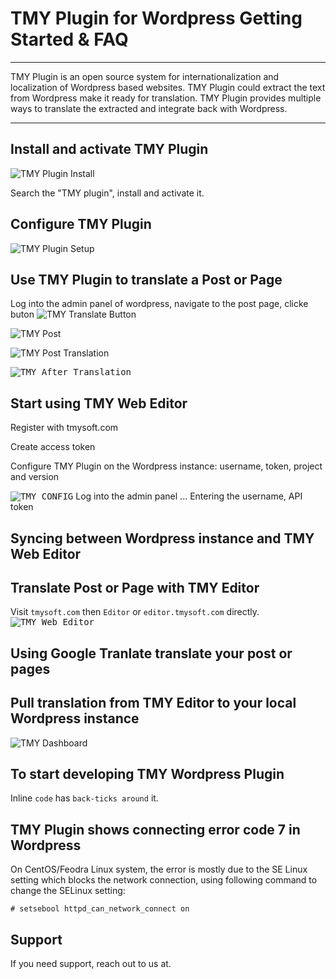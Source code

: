 # TMY Plugin for Wordpress Getting Started & FAQ

----

TMY Plugin is an open source system for internationalization and localization of Wordpress based websites. TMY Plugin could extract the text from Wordpress make it ready for translation. TMY Plugin provides multiple ways to translate the extracted and integrate back with Wordpress.


----

## Install and activate TMY Plugin 

![TMY Plugin Install](https://github.com/tmysoft/tmy-wordpress/blob/master/tmy-addplugin.png "TMY Plugin Install")

Search the "TMY plugin", install and activate it.

## Configure TMY Plugin

![TMY Plugin Setup](https://github.com/tmysoft/tmy-wordpress/blob/master/tmy-setup.png "TMY Plugin Setup")

## Use TMY Plugin to translate a Post or Page

Log into the admin panel of wordpress, navigate to the post page, clicke buton ![TMY Translate Button](https://github.com/tmysoft/tmy-wordpress/blob/master/tmy-translatebutton.png "TMY Translate Button")

![TMY Post](https://github.com/tmysoft/tmy-wordpress/blob/master/tmy-page.png "TMY Post")

![TMY Post Translation](https://github.com/tmysoft/tmy-wordpress/blob/master/tmy-pagetranslated.png "TMY Page Translation")

<kbd>![TMY After Translation](https://github.com/tmysoft/tmy-wordpress/blob/master/tmy-sitetranslatedview.png "TMY After Translation")</kbd>

## Start using TMY Web Editor

Register with tmysoft.com

Create access token

Configure TMY Plugin on the Wordpress instance: username, token, project and version

<kbd>![TMY CONFIG](https://github.com/tmysoft/tmy-wordpress/blob/master/tmy-apikey.png "TMY CONFIG")</kbd>
Log into the admin panel ...
Entering the username, API token

## Syncing between Wordpress instance and TMY Web Editor


## Translate Post or Page with TMY Editor

Visit `tmysoft.com` then `Editor` or `editor.tmysoft.com` directly.
<kbd>![TMY Web Editor](https://github.com/tmysoft/tmy-wordpress/blob/master/tmy-webeditor.png "TMY Web Editor")</kbd>


## Using Google Tranlate translate your post or pages

## Pull translation from TMY Editor to your local Wordpress instance
![TMY Dashboard](https://github.com/tmysoft/tmy-wordpress/blob/master/tmy-dashboard.png "TMY Dashboard")

## To start developing TMY Wordpress Plugin
Inline `code` has `back-ticks around` it.

## TMY Plugin shows connecting error code 7 in Wordpress

On CentOS/Feodra Linux system, the error is mostly due to the SE Linux setting which blocks the network connection, using following command to change the SELinux setting:

```
# setsebool httpd_can_network_connect on
```


## Support

If you need support, reach out to us at. 

